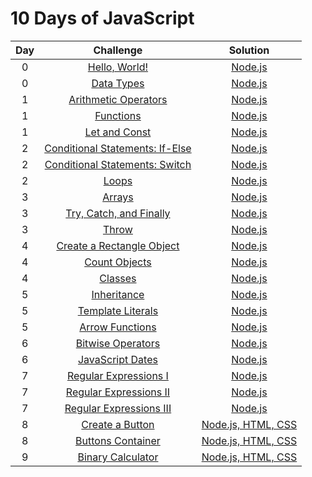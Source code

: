 # 10 Days of JavaScript

| Day |                                              Challenge                                              |                                  Solution                                   |
| :-: | :-------------------------------------------------------------------------------------------------: | :-------------------------------------------------------------------------: |
|  0  |           [Hello, World!](https://www.hackerrank.com/challenges/js10-hello-world/problem)           |           [Node.js](Day%200%20-%20Hello%2C%20World!/solution.js)            |
|  0  |             [Data Types](https://www.hackerrank.com/challenges/js10-data-types/problem)             |              [Node.js](Day%200%20-%20Data%20Types/solution.js)              |
|  1  |   [Arithmetic Operators](https://www.hackerrank.com/challenges/js10-arithmetic-operators/problem)   |         [Node.js](Day%201%20-%20Arithmetic%20Operators/solution.js)         |
|  1  |              [Functions](https://www.hackerrank.com/challenges/js10-function/problem)               |               [Node.js](Day%201%20-%20Functions/solution.js)                |
|  1  |          [Let and Const](https://www.hackerrank.com/challenges/js10-let-and-const/problem)          |           [Node.js](Day%201%20-%20Let%20and%20Const/solution.js)            |
|  2  |    [Conditional Statements: If-Else](https://www.hackerrank.com/challenges/js10-if-else/problem)    | [Node.js](Day%202%20-%20Conditional%20Statements%20-%20If-Else/solution.js) |
|  2  |     [Conditional Statements: Switch](https://www.hackerrank.com/challenges/js10-switch/problem)     | [Node.js](Day%202%20-%20Conditional%20Statements%20-%20Switch/solution.js)  |
|  2  |                  [Loops](https://www.hackerrank.com/challenges/js10-loops/problem)                  |                 [Node.js](Day%202%20-%20Loops/solution.js)                  |
|  3  |                 [Arrays](https://www.hackerrank.com/challenges/js10-arrays/problem)                 |                 [Node.js](Day%203%20-%20Arrays/solution.js)                 |
|  3  | [Try, Catch, and Finally](https://www.hackerrank.com/challenges/js10-try-catch-and-finally/problem) |   [Node.js](Day%203%20-%20Try%2C%20Catch%2C%20and%20Finally/solution.js)    |
|  3  |                  [Throw](https://www.hackerrank.com/challenges/js10-throw/problem)                  |                 [Node.js](Day%203%20-%20Throw/solution.js)                  |
|  4  |       [Create a Rectangle Object](https://www.hackerrank.com/challenges/js10-objects/problem)       |    [Node.js](Day%204%20-%20Create%20a%20Rectangle%20Object/solution.js)     |
|  4  |          [Count Objects](https://www.hackerrank.com/challenges/js10-count-objects/problem)          |            [Node.js](Day%204%20-%20Count%20Objects/solution.js)             |
|  4  |                 [Classes](https://www.hackerrank.com/challenges/js10-class/problem)                 |                [Node.js](Day%204%20-%20Classes/solution.js)                 |
|  5  |            [Inheritance](https://www.hackerrank.com/challenges/js10-inheritance/problem)            |              [Node.js](Day%205%20-%20Inheritance/solution.js)               |
|  5  |      [Template Literals](https://www.hackerrank.com/challenges/js10-template-literals/problem)      |          [Node.js](Day%205%20-%20Template%20Literals/solution.js)           |
|  5  |            [Arrow Functions](https://www.hackerrank.com/challenges/js10-arrows/problem)             |           [Node.js](Day%205%20-%20Arrow%20Functions/solution.js)            |
|  6  |           [Bitwise Operators](https://www.hackerrank.com/challenges/js10-bitwise/problem)           |          [Node.js](Day%206%20-%20Bitwise%20Operators/solution.js)           |
|  6  |             [JavaScript Dates](https://www.hackerrank.com/challenges/js10-date/problem)             |           [Node.js](Day%206%20-%20JavaScript%20Dates/solution.js)           |
|  7  |        [Regular Expressions I](https://www.hackerrank.com/challenges/js10-regexp-1/problem)         |       [Node.js](Day%207%20-%20Regular%20Expressions%20I/solution.js)        |
|  7  |        [Regular Expressions II](https://www.hackerrank.com/challenges/js10-regexp-2/problem)        |       [Node.js](Day%207%20-%20Regular%20Expressions%20II/solution.js)       |
|  7  |       [Regular Expressions III](https://www.hackerrank.com/challenges/js10-regexp-3/problem)        |      [Node.js](Day%207%20-%20Regular%20Expressions%20III/solution.js)       |
|  8  |            [Create a Button](https://www.hackerrank.com/challenges/js10-create-a-button)            |           [Node.js, HTML, CSS](Day%208%20-%20Create%20a%20Button)           |
|  8  |          [Buttons Container](https://www.hackerrank.com/challenges/js10-buttons-container)          |           [Node.js, HTML, CSS](Day%208%20-%20Buttons%20Container)           |
|  9  |          [Binary Calculator](https://www.hackerrank.com/challenges/js10-binary-calculator)          |           [Node.js, HTML, CSS](Day%209%20-%20Binary%20Calculator)           |
